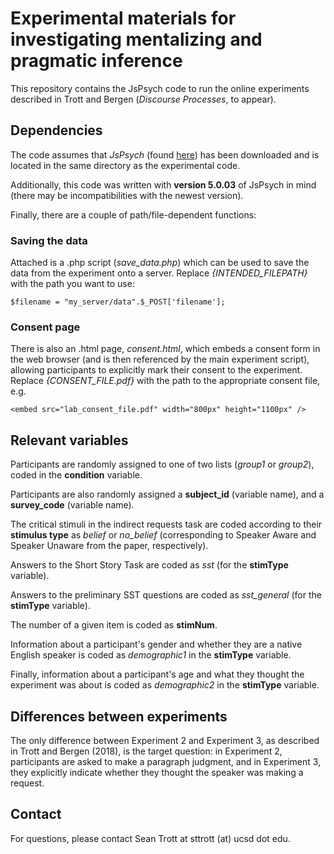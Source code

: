 # Experimental materials for investigating mentalizing and pragmatic inference

This repository contains the JsPsych code to run the online experiments described in Trott and Bergen (*Discourse Processes*, to appear). 

## Dependencies

The code assumes that *JsPsych* (found [here](https://www.jspsych.org/)) has been downloaded and is located in the same directory as the experimental code.

Additionally, this code was written with **version 5.0.03** of JsPsych in mind (there may be incompatibilities with the newest version).

Finally, there are a couple of path/file-dependent functions:

### **Saving the data**

Attached is a .php script (*save_data.php*) which can be used to save the data from the experiment onto a server. Replace *{INTENDED_FILEPATH}* with the path you want to use:

```
$filename = "my_server/data".$_POST['filename'];
```

### **Consent page**

There is also an .html page, *consent.html*, which embeds a consent form in the web browser (and is then referenced by the main experiment script), allowing participants to explicitly mark their consent to the experiment. Replace *{CONSENT_FILE.pdf}* with the path to the appropriate consent file, e.g.

```
<embed src="lab_consent_file.pdf" width="800px" height="1100px" />
```

## Relevant variables

Participants are randomly assigned to one of two lists (*group1* or *group2*), coded in the **condition** variable.

Participants are also randomly assigned a **subject_id** (variable name), and a **survey_code** (variable name). 

The critical stimuli in the indirect requests task are coded according to their **stimulus type** as *belief* or *no_belief* (corresponding to Speaker Aware and Speaker Unaware from the paper, respectively).

Answers to the Short Story Task are coded as *sst* (for the **stimType** variable). 

Answers to the preliminary SST questions are coded as *sst_general* (for the **stimType** variable).

The number of a given item is coded as **stimNum**.

Information about a participant's gender and whether they are a native English speaker is coded as *demographic1* in the **stimType** variable. 

Finally, information about a participant's age and what they thought the experiment was about is coded as *demographic2* in the **stimType** variable.

## Differences between experiments

The only difference between Experiment 2 and Experiment 3, as described in Trott and Bergen (2018), is the target question: in Experiment 2, participants are asked to make a paragraph judgment, and in Experiment 3, they explicitly indicate whether they thought the speaker was making a request.

## Contact

For questions, please contact Sean Trott at sttrott (at) ucsd dot edu.